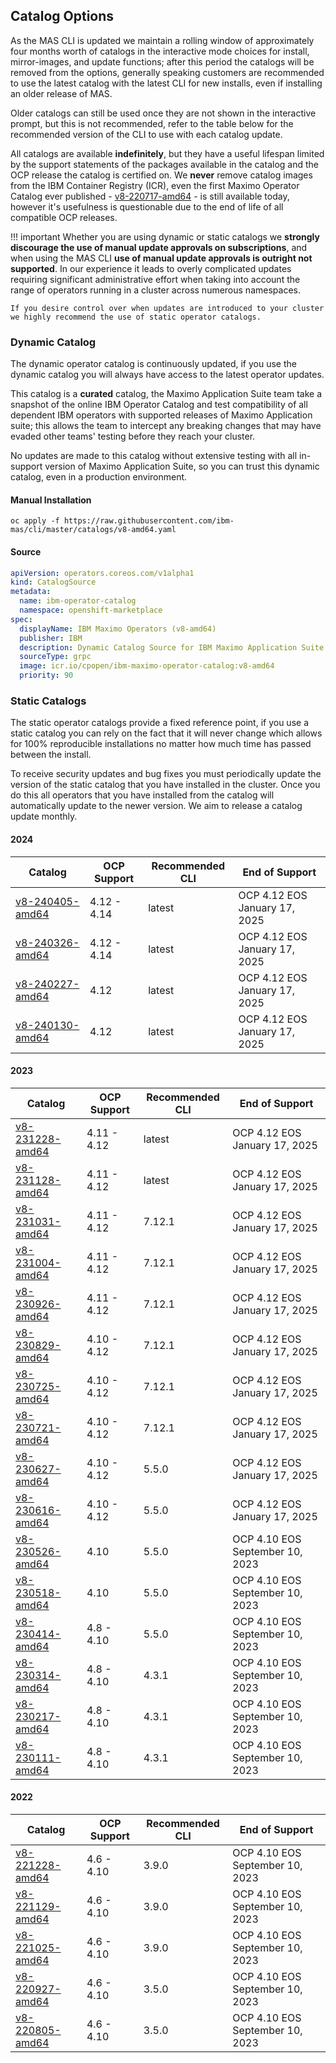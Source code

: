 Catalog Options
-------------------------------------------------------------------------------
As the MAS CLI is updated we maintain a rolling window of approximately four months worth of catalogs in the interactive mode choices for install, mirror-images, and update functions; after this period the catalogs will be removed from the options, generally speaking customers are recommended to use the latest catalog with the latest CLI for new installs, even if installing an older release of MAS.

Older catalogs can still be used once they are not shown in the interactive prompt, but this is not recommended, refer to the table below for the recommended version of the CLI to use with each catalog update.

All catalogs are available **indefinitely**, but they have a useful lifespan limited by the support statements of the packages available in the catalog and the OCP release the catalog is certified on.  We **never** remove catalog images from the IBM Container Registry (ICR), even the first Maximo Operator Catalog ever published - [v8-220717-amd64](v8-220717-amd64.md) - is still available today, however it's usefulness is questionable due to the end of life of all compatible OCP releases.


!!! important
    Whether you are using dynamic or static catalogs we **strongly discourage the use of manual update approvals on subscriptions**, and when using the MAS CLI **use of manual update approvals is outright not supported**.  In our experience it leads to overly complicated updates requiring significant administrative effort when taking into account the range of operators running in a cluster across numerous namespaces.

    If you desire control over when updates are introduced to your cluster we highly recommend the use of static operator catalogs.

### Dynamic Catalog
The dynamic operator catalog is continuously updated, if you use the dynamic catalog you will always have access to the latest operator updates.

This catalog is a **curated** catalog, the Maximo Application Suite team take a snapshot of the online IBM Operator Catalog and test compatibility of all dependent IBM operators with supported releases of Maximo Application suite; this allows the team to intercept any breaking changes that may have evaded other teams' testing before they reach your cluster.

No updates are made to this catalog without extensive testing with all in-support version of Maximo Application Suite, so you can trust this dynamic catalog, even in a production environment.

#### Manual Installation
`oc apply -f https://raw.githubusercontent.com/ibm-mas/cli/master/catalogs/v8-amd64.yaml`

#### Source
```yaml
apiVersion: operators.coreos.com/v1alpha1
kind: CatalogSource
metadata:
  name: ibm-operator-catalog
  namespace: openshift-marketplace
spec:
  displayName: IBM Maximo Operators (v8-amd64)
  publisher: IBM
  description: Dynamic Catalog Source for IBM Maximo Application Suite
  sourceType: grpc
  image: icr.io/cpopen/ibm-maximo-operator-catalog:v8-amd64
  priority: 90
```

### Static Catalogs
The static operator catalogs provide a fixed reference point, if you use a static catalog you can rely on the fact that it will never change which allows for 100% reproducible installations no matter how much time has passed between the install.

To receive security updates and bug fixes you must periodically update the version of the static catalog that you have installed in the cluster.  Once you do this all operators that you have installed from the catalog will automatically update to the newer version.  We aim to release a catalog update monthly.

#### 2024
| Catalog                               | OCP Support | Recommended CLI | End of Support                  |
| ------------------------------------- | ----------- | --------------- | ------------------------------- |
| [v8-240405-amd64](v8-240405-amd64.md) | 4.12 - 4.14 | latest          | OCP 4.12 EOS January 17, 2025   |
| [v8-240326-amd64](v8-240326-amd64.md) | 4.12 - 4.14 | latest          | OCP 4.12 EOS January 17, 2025   |
| [v8-240227-amd64](v8-240227-amd64.md) | 4.12        | latest          | OCP 4.12 EOS January 17, 2025   |
| [v8-240130-amd64](v8-240130-amd64.md) | 4.12        | latest          | OCP 4.12 EOS January 17, 2025   |

#### 2023
| Catalog                               | OCP Support | Recommended CLI | End of Support                  |
| ------------------------------------- | ----------- | --------------- | ------------------------------- |
| [v8-231228-amd64](v8-231228-amd64.md) | 4.11 - 4.12 | latest          | OCP 4.12 EOS January 17, 2025   |
| [v8-231128-amd64](v8-231128-amd64.md) | 4.11 - 4.12 | latest          | OCP 4.12 EOS January 17, 2025   |
| [v8-231031-amd64](v8-231031-amd64.md) | 4.11 - 4.12 | 7.12.1          | OCP 4.12 EOS January 17, 2025   |
| [v8-231004-amd64](v8-231004-amd64.md) | 4.11 - 4.12 | 7.12.1          | OCP 4.12 EOS January 17, 2025   |
| [v8-230926-amd64](v8-230926-amd64.md) | 4.11 - 4.12 | 7.12.1          | OCP 4.12 EOS January 17, 2025   |
| [v8-230829-amd64](v8-230829-amd64.md) | 4.10 - 4.12 | 7.12.1          | OCP 4.12 EOS January 17, 2025   |
| [v8-230725-amd64](v8-230725-amd64.md) | 4.10 - 4.12 | 7.12.1          | OCP 4.12 EOS January 17, 2025   |
| [v8-230721-amd64](v8-230721-amd64.md) | 4.10 - 4.12 | 7.12.1          | OCP 4.12 EOS January 17, 2025   |
| [v8-230627-amd64](v8-230627-amd64.md) | 4.10 - 4.12 | 5.5.0           | OCP 4.12 EOS January 17, 2025   |
| [v8-230616-amd64](v8-230616-amd64.md) | 4.10 - 4.12 | 5.5.0           | OCP 4.12 EOS January 17, 2025   |
| [v8-230526-amd64](v8-230526-amd64.md) | 4.10        | 5.5.0           | OCP 4.10 EOS September 10, 2023 |
| [v8-230518-amd64](v8-230518-amd64.md) | 4.10        | 5.5.0           | OCP 4.10 EOS September 10, 2023 |
| [v8-230414-amd64](v8-230414-amd64.md) | 4.8 - 4.10  | 5.5.0           | OCP 4.10 EOS September 10, 2023 |
| [v8-230314-amd64](v8-230314-amd64.md) | 4.8 - 4.10  | 4.3.1           | OCP 4.10 EOS September 10, 2023 |
| [v8-230217-amd64](v8-230217-amd64.md) | 4.8 - 4.10  | 4.3.1           | OCP 4.10 EOS September 10, 2023 |
| [v8-230111-amd64](v8-230111-amd64.md) | 4.8 - 4.10  | 4.3.1           | OCP 4.10 EOS September 10, 2023 |

#### 2022
| Catalog                               | OCP Support | Recommended CLI | End of Support                  |
| ------------------------------------- | ----------- | --------------- |------------------------------- |
| [v8-221228-amd64](v8-221228-amd64.md) | 4.6 - 4.10  | 3.9.0           | OCP 4.10 EOS September 10, 2023 |
| [v8-221129-amd64](v8-221129-amd64.md) | 4.6 - 4.10  | 3.9.0           | OCP 4.10 EOS September 10, 2023 |
| [v8-221025-amd64](v8-221025-amd64.md) | 4.6 - 4.10  | 3.9.0           | OCP 4.10 EOS September 10, 2023 |
| [v8-220927-amd64](v8-220927-amd64.md) | 4.6 - 4.10  | 3.5.0           | OCP 4.10 EOS September 10, 2023 |
| [v8-220805-amd64](v8-220805-amd64.md) | 4.6 - 4.10  | 3.5.0           | OCP 4.10 EOS September 10, 2023 |
